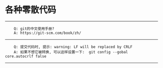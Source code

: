 各种零散代码
=================================== 

------
		Q: git的中文使用手册?
		A: https://git-scm.com/book/zh/

------
		Q: 提交代码时, 提示: warning: LF will be replaced by CRLF
		A: 如果不想它被转换, 可以这样设置一下:  git config --gobal core.autocrlf false  

------
